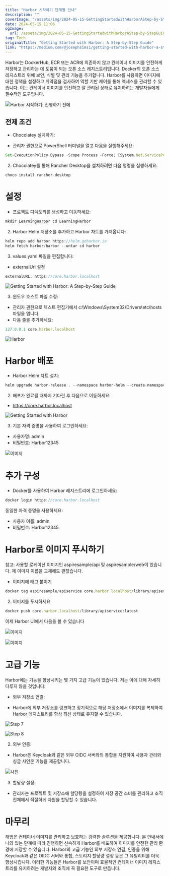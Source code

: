 ```yaml
---
title: "Harbor 시작하기 단계별 안내"
description: ""
coverImage: "/assets/img/2024-05-15-GettingStartedwithHarborAStep-by-StepGuide_0.png"
date: 2024-05-15 11:06
ogImage: 
  url: /assets/img/2024-05-15-GettingStartedwithHarborAStep-by-StepGuide_0.png
tag: Tech
originalTitle: "Getting Started with Harbor: A Step-by-Step Guide"
link: "https://medium.com/@josephsims1/getting-started-with-harbor-a-step-by-step-guide-e782558de78a"
---
```



Harbor는 DockerHub, ECR 또는 ACR에 의존하지 않고 컨테이너 이미지를 안전하게 저장하고 관리하는 데 도움이 되는 오픈 소스 레지스트리입니다. Docker의 오픈 소스 레지스트리 위에 보안, 식별 및 관리 기능을 추가합니다. Harbor를 사용하면 이미지에 대한 정책을 설정하고 취약점을 검사하여 역할 기반 제어를 통해 액세스를 관리할 수 있습니다. 이는 컨테이너 이미지를 안전하고 잘 관리된 상태로 유지하려는 개발자들에게 필수적인 도구입니다.

![Harbor 시작하기: 진행하기 전에](/assets/img/2024-05-15-GettingStartedwithHarborAStep-by-StepGuide_0.png)

## 전제 조건

- Chocolatey 설치하기:



- 관리자 권한으로 PowerShell 터미널을 열고 다음을 실행해주세요:

```js
Set-ExecutionPolicy Bypass -Scope Process -Force; [System.Net.ServicePointManager]::SecurityProtocol = [System.Net.ServicePointManager]::SecurityProtocol -bor 3072; iex ((New-Object System.Net.WebClient).DownloadString('https://community.chocolatey.org/install.ps1'))
```

2. Chocolatey를 통해 Rancher Desktop을 설치하려면 다음 명령을 실행하세요:



```js
choco install rancher-desktop
```

# 설정

- 프로젝트 디렉토리를 생성하고 이동하세요:

```js
mkdir LearningHarbor cd LearningHarbor
```



2. Harbor Helm 저장소를 추가하고 Harbor 차트를 가져옵니다:

```js
helm repo add harbor https://helm.goharbor.io
helm fetch harbor/harbor --untar cd harbor
```

3. values.yaml 파일을 편집합니다:

- externalUrl 설정



```js
externalURL: https://core.harbor.localhost
```

![Getting Started with Harbor: A Step-by-Step Guide](/assets/img/2024-05-15-GettingStartedwithHarborAStep-by-StepGuide_1.png)

3. 윈도우 호스트 파일 수정:

- 관리자 권한으로 텍스트 편집기에서 c:\Windows\System32\Drivers\etc\hosts 파일을 엽니다.
- 다음 줄을 추가하세요:



```js
127.0.0.1 core.harbor.localhost
```

![Harbor](/assets/img/2024-05-15-GettingStartedwithHarborAStep-by-StepGuide_2.png)

# Harbor 배포

- Harbor Helm 차트 설치:



```js
helm upgrade harbor-release . --namespace harbor-helm --create-namespace --wait --install
```

2. 배포가 완료될 때까지 기다린 후 다음으로 이동하세요:

- https://core.harbor.localhost

![Getting Started with Harbor](/assets/img/2024-05-15-GettingStartedwithHarborAStep-by-StepGuide_3.png)



3. 기본 자격 증명을 사용하여 로그인하세요:

- 사용자명: admin
- 비밀번호: Harbor12345

![이미지](/assets/img/2024-05-15-GettingStartedwithHarborAStep-by-StepGuide_4.png)

# 추가 구성



- Docker를 사용하여 Harbor 레지스트리에 로그인하세요:

```js
docker login https://core.harbor.localhost
```

동일한 자격 증명을 사용하세요:

- 사용자 이름: admin
- 비밀번호: Harbor12345



# Harbor로 이미지 푸시하기

참고: 사용할 로케이션 이미지인 aspiresample/api 및 aspiresample/web이 있습니다. 제 이미지 이름을 교체해도 괜찮습니다.

- 이미지에 태그 붙이기

```js
docker tag aspiresample/apiservice core.harbor.localhost/library/apiservice:latest
```



2. 이미지를 푸시하세요

```js
docker push core.harbor.localhost/library/apiservice:latest
```

이제 Harbor UI에서 다음을 볼 수 있습니다

![이미지](/assets/img/2024-05-15-GettingStartedwithHarborAStep-by-StepGuide_5.png)




![이미지](/assets/img/2024-05-15-GettingStartedwithHarborAStep-by-StepGuide_6.png)

# 고급 기능

Harbor에는 기능을 향상시키는 몇 가지 고급 기능이 있습니다. 저는 이에 대해 자세히 다루지 않을 것입니다:

- 외부 저장소 연결:




- Harbor에 외부 저장소를 링크하고 정기적으로 해당 저장소에서 이미지를 복제하여 Harbor 레지스트리를 항상 최신 상태로 유지할 수 있습니다.

![Step 7](/assets/img/2024-05-15-GettingStartedwithHarborAStep-by-StepGuide_7.png)

![Step 8](/assets/img/2024-05-15-GettingStartedwithHarborAStep-by-StepGuide_8.png)

2. 외부 인증:



- Harbor은 Keycloak와 같은 외부 OIDC 서버와의 통합을 지원하여 사용자 관리와 싱글 사인온 기능을 제공합니다.

![사진](/assets/img/2024-05-15-GettingStartedwithHarborAStep-by-StepGuide_9.png)

3. 할당량 설정:

- 관리자는 프로젝트 및 저장소에 할당량을 설정하여 저장 공간 소비를 관리하고 조직 전체에서 적절하게 자원을 할당할 수 있습니다.



# 마무리

해법은 컨테이너 이미지를 관리하고 보호하는 강력한 솔루션을 제공합니다. 본 안내서에 나와 있는 단계에 따라 진행하면 신속하게 Harbor를 배포하여 이미지를 안전한 관리 환경에 저장할 수 있습니다. Harbor의 고급 기능인 외부 저장소 연결, 인증을 위해 Keycloak과 같은 OIDC 서버와 통합, 스토리지 할당량 설정 등은 그 유틸리티를 더욱 향상시킵니다. 이러한 기능들은 Harbor를 보안이며 효율적인 컨테이너 이미지 레지스트리를 유지하려는 개발자와 조직에 꼭 필요한 도구로 만듭니다.